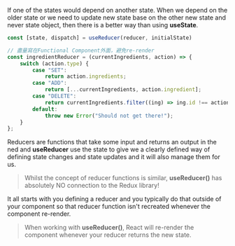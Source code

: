 If one of the states would depend on another state. When we depend on the older state or we need to update new state base on the other new state and never state object, then there is a better way than using **useState**.

```js
const [state, dispatch] = useReducer(reducer, initialState)

// 盡量寫在Functional Component外面，避免re-render
const ingredientReducer = (currentIngredients, action) => {
    switch (action.type) {
        case "SET":
            return action.ingredients;
        case "ADD":
            return [...currentIngredients, action.ingredient];
        case "DELETE":
            return currentIngredients.filter((ing) => ing.id !== action.id);
        default:
            throw new Error("Should not get there!");
    }
};
```

Reducers are functions that take some input and returns an output in the ned and **useReducer** use the state to give we a clearly defined way of defining state changes and state updates and it will also manage them for us.

> Whilst the concept of reducer functions is similar, **useReducer()** has absolutely NO connection to the Redux library!

It all starts with you defining a reducer and you typically do that outside of your component so that reducer function isn't recreated whenever the component re-render.

> When working with **useReducer()**, React will re-render the component whenever your reducer returns the new state.
